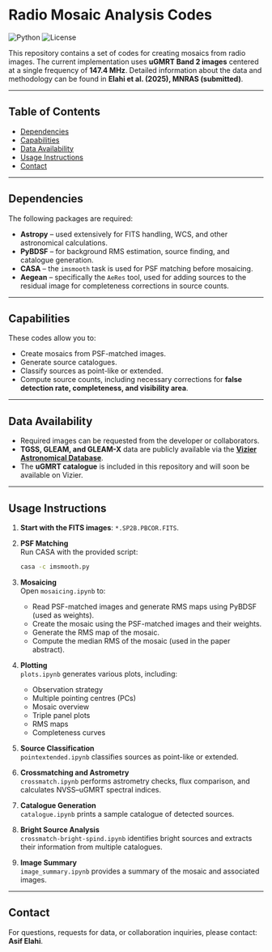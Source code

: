 # Radio Mosaic Analysis Codes

![Python](https://img.shields.io/badge/python-3.8%2B-blue) ![License](https://img.shields.io/badge/license-MIT-green)

This repository contains a set of codes for creating mosaics from radio images. The current implementation uses **uGMRT Band 2 images** centered at a single frequency of **147.4 MHz**. Detailed information about the data and methodology can be found in **Elahi et al. (2025), MNRAS (submitted)**.

---

## Table of Contents
- [Dependencies](#dependencies)
- [Capabilities](#capabilities)
- [Data Availability](#data-availability)
- [Usage Instructions](#usage-instructions)
- [Contact](#contact)

---

## Dependencies

The following packages are required:

- **Astropy** – used extensively for FITS handling, WCS, and other astronomical calculations.  
- **PyBDSF** – for background RMS estimation, source finding, and catalogue generation.  
- **CASA** – the `imsmooth` task is used for PSF matching before mosaicing.  
- **Aegean** – specifically the `AeRes` tool, used for adding sources to the residual image for completeness corrections in source counts.  

---

## Capabilities

These codes allow you to:

- Create mosaics from PSF-matched images.  
- Generate source catalogues.  
- Classify sources as point-like or extended.  
- Compute source counts, including necessary corrections for **false detection rate, completeness, and visibility area**.  

---

## Data Availability

- Required images can be requested from the developer or collaborators.  
- **TGSS, GLEAM, and GLEAM-X** data are publicly available via the **[Vizier Astronomical Database](https://vizier.u-strasbg.fr/)**.  
- The **uGMRT catalogue** is included in this repository and will soon be available on Vizier.  

---

## Usage Instructions

1. **Start with the FITS images**: `*.SP2B.PBCOR.FITS`.  

2. **PSF Matching**  
   Run CASA with the provided script:  
   ```bash
   casa -c imsmooth.py
   ```

3. **Mosaicing**  
   Open `mosaicing.ipynb` to:  
   - Read PSF-matched images and generate RMS maps using PyBDSF (used as weights).  
   - Create the mosaic using the PSF-matched images and their weights.  
   - Generate the RMS map of the mosaic.  
   - Compute the median RMS of the mosaic (used in the paper abstract).  

4. **Plotting**  
   `plots.ipynb` generates various plots, including:  
   - Observation strategy  
   - Multiple pointing centres (PCs)  
   - Mosaic overview  
   - Triple panel plots  
   - RMS maps  
   - Completeness curves  

5. **Source Classification**  
   `pointextended.ipynb` classifies sources as point-like or extended.  

6. **Crossmatching and Astrometry**  
   `crossmatch.ipynb` performs astrometry checks, flux comparison, and calculates NVSS–uGMRT spectral indices.  

7. **Catalogue Generation**  
   `catalogue.ipynb` prints a sample catalogue of detected sources.  

8. **Bright Source Analysis**  
   `crossmatch-bright-spind.ipynb` identifies bright sources and extracts their information from multiple catalogues.  

9. **Image Summary**  
   `image_summary.ipynb` provides a summary of the mosaic and associated images.  

---

## Contact

For questions, requests for data, or collaboration inquiries, please contact: **Asif Elahi**.
